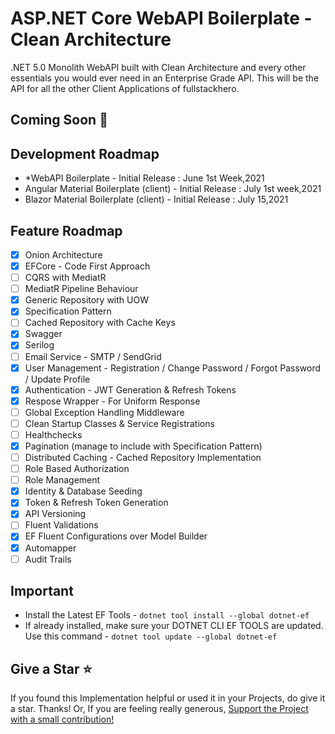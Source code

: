 # ASP.NET Core WebAPI Boilerplate - Clean Architecture

.NET 5.0 Monolith WebAPI built with Clean Architecture and every other essentials you would ever need in an Enterprise Grade API. This will be the API for all the other Client Applications of fullstackhero.

## Coming Soon 🚀

## Development Roadmap

- *WebAPI Boilerplate - Initial Release : June 1st Week,2021
- Angular Material Boilerplate (client) - Initial Release : July 1st week,2021
- Blazor Material Boilerplate (client) - Initial Release : July 15,2021

## Feature Roadmap

- [x] Onion Architecture
- [x] EFCore - Code First Approach
- [ ] CQRS with MediatR
- [ ] MediatR Pipeline Behaviour
- [x] Generic Repository with UOW
- [x] Specification Pattern
- [ ] Cached Repository with Cache Keys
- [x] Swagger
- [x] Serilog
- [ ] Email Service - SMTP / SendGrid
- [x] User Management - Registration / Change Password / Forgot Password / Update Profile
- [x] Authentication - JWT Generation & Refresh Tokens
- [x] Respose Wrapper - For Uniform Response
- [ ] Global Exception Handling Middleware
- [ ] Clean Startup Classes & Service Registrations
- [ ] Healthchecks
- [x] Pagination (manage to include with Specification Pattern)
- [ ] Distributed Caching - Cached Repository Implementation
- [ ] Role Based Authorization
- [ ] Role Management
- [x] Identity & Database Seeding
- [x] Token & Refresh Token Generation
- [x] API Versioning
- [ ] Fluent Validations
- [x] EF Fluent Configurations over Model Builder
- [x] Automapper
- [ ] Audit Trails

## Important

- Install the Latest EF Tools - `dotnet tool install --global dotnet-ef`
- If already installed, make sure your DOTNET CLI EF TOOLS are updated. Use this command - `dotnet tool update --global dotnet-ef`

## Give a Star :star:

If you found this Implementation helpful or used it in your Projects, do give it a star. Thanks! Or, If you are feeling really generous, [Support the Project with a small contribution!](https://www.buymeacoffee.com/codewithmukesh)
